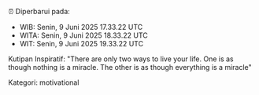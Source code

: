 ⏰ Diperbarui pada:
- WIB: Senin, 9 Juni 2025 17.33.22 UTC
- WITA: Senin, 9 Juni 2025 18.33.22 UTC
- WIT: Senin, 9 Juni 2025 19.33.22 UTC

Kutipan Inspiratif:
"There are only two ways to live your life. One is as though nothing is a miracle. The other is as though everything is a miracle"


Kategori: motivational

